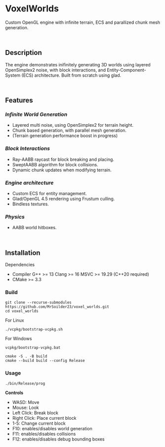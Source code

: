 # **VoxelWorlds**

Custom OpenGL engine with infinite terrain, ECS and parallized chunk mesh generation.

&nbsp;
## **Description**

The engine demonstrates inifinitely generating 3D worlds using layered OpenSimplex2 noise, with block interactions, and Entity-Component-System (ECS) architecture. Built from scratch using glad.

&nbsp;
## **Features**

### **_Infinite World Generation_**

- Layered multi noise, using OpenSimplex2 for terrain height.
- Chunk based generation, with parallel mesh generation.
- (Terrain generation performance boost in progress)

### **_Block Interactions_**

- Ray-AABB raycast for block breaking and placing.
- SweptAABB algorithm for block collisions.
- Dynamic chunk updates when modifying terrain.

### **_Engine architecture_**

- Custom ECS for entity management.
- Glad/OpenGL 4.5 rendering using Frustum culling.
- Bindless textures.

### **_Physics_**

- AABB world hitboxes.

&nbsp;
## **Installation**

Dependencies

- Compiler G++ >= 13 Clang >= 16 MSVC >= 19.29 (C++20 required)
- CMake >= 3.3

### Build

```
git clone --recurse-submodules https://github.com/MrSoilder23/voxel_worlds.git
cd voxel_worlds
```

For Linux
```
./vcpkg/bootstrap-vcpkg.sh
```

For Windows
```
vcpkg/bootstrap-vcpkg.bat
```

```
cmake -S . -B build
cmake --build build --config Release
```

### Usage

```
./bin/Release/prog
```

**Controls**
- WASD: Move
- Mouse: Look
- Left Click: Break block
- Right Click: Place current block
- 1-5: Change current block
- F10: enables/disables world generation
- F11: enables/disables collisions
- F12: enables/disables debug bounding boxes
